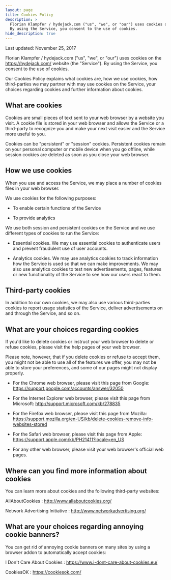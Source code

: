 ```yaml
---
layout: page
title: Cookies Policy
description: >
  Florian Klampfer / hydejack.com ("us", "we", or "our") uses cookies on this website (the "Service").
  By using the Service, you consent to the use of cookies.
hide_description: true
---
```


Last updated: November 25, 2017

Florian Klampfer / hydejack.com ("us", "we", or "our") uses cookies on the <https://hydejack.com/> website (the "Service"). By using the Service, you consent to the use of cookies.

Our Cookies Policy explains what cookies are, how we use cookies, how third-parties we may partner with may use cookies on the Service, your choices regarding cookies and further information about cookies.

## What are cookies

Cookies are small pieces of text sent to your web browser by a website you visit. A cookie file is stored in your web browser and allows the Service or a third-party to recognize you and make your next visit easier and the Service more useful to you.

Cookies can be "persistent" or "session" cookies. Persistent cookies remain on your personal computer or mobile device when you go offline, while session cookies are deleted as soon as you close your web browser.

## How we use cookies

When you use and access the Service, we may place a number of cookies files in your web browser.

We use cookies for the following purposes:

* To enable certain functions of the Service

* To provide analytics

We use both session and persistent cookies on the Service and we use different types of cookies to run the Service:

* Essential cookies. We may use essential cookies to authenticate users and prevent fraudulent use of user accounts.

* Analytics cookies. We may use analytics cookies to track information how the Service is used so that we can make improvements. We may also use analytics cookies to test new advertisements, pages, features or new functionality of the Service to see how our users react to them.

## Third-party cookies

In addition to our own cookies, we may also use various third-parties cookies to report usage statistics of the Service, deliver advertisements on and through the Service, and so on.

## What are your choices regarding cookies

If you'd like to delete cookies or instruct your web browser to delete or refuse cookies, please visit the help pages of your web browser.

Please note, however, that if you delete cookies or refuse to accept them, you might not be able to use all of the features we offer, you may not be able to store your preferences, and some of our pages might not display properly.

* For the Chrome web browser, please visit this page from Google:
  <https://support.google.com/accounts/answer/32050>

* For the Internet Explorer web browser, please visit this page from Microsoft:
  <http://support.microsoft.com/kb/278835>

* For the Firefox web browser, please visit this page from Mozilla:
  <https://support.mozilla.org/en-US/kb/delete-cookies-remove-info-websites-stored>

* For the Safari web browser, please visit this page from Apple:
  <https://support.apple.com/kb/PH21411?locale=en_US>

* For any other web browser, please visit your web browser's official web pages.

## Where can you find more information about cookies

You can learn more about cookies and the following third-party websites:

AllAboutCookies
: <http://www.allaboutcookies.org/>

Network Advertising Initiative
: <http://www.networkadvertising.org/>

## What are your choices regarding annoying cookie banners?

You can get rid of annoying cookie banners on many sites by using a browser addon to automatically accept cookies:

I Don't Care About Cookies
: <https://www.i-dont-care-about-cookies.eu/>

CookiesOK
: <https://cookiesok.com/>
